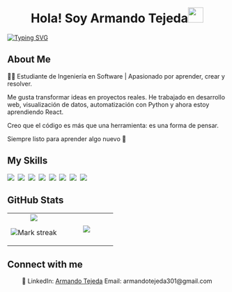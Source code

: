 <h1 align="center">Hola! Soy Armando Tejeda<img src="https://media.giphy.com/media/hvRJCLFzcasrR4ia7z/giphy.gif" width="35"></h1>

[![Typing SVG](https://readme-typing-svg.demolab.com?font=Fira+Code&pause=1000&width=435&lines=Software+Engineer+%F0%9F%92%BB;Learning+.+.+.;Coffe+%E2%98%95)](https://git.io/typing-svg)

## About Me

👨‍💻 Estudiante de Ingeniería en Software | Apasionado por aprender, crear y resolver.

Me gusta transformar ideas en proyectos reales. He trabajado en desarrollo web, visualización de datos, automatización con Python y ahora estoy aprendiendo React.

Creo que el código es más que una herramienta: es una forma de pensar.

Siempre listo para aprender algo nuevo 🚀

## My Skills

<img src="https://img.shields.io/badge/C-00599C?logo=c&logoColor=white"> 
<img src="https://img.shields.io/badge/Bash-4EAA25?logo=gnubash&logoColor=fff"> 
<img src="https://img.shields.io/badge/CSS-1572B6?logo=css3&logoColor=fff"> 
<img src="https://img.shields.io/badge/HTML-%23E34F26.svg?logo=html5&logoColor=white"> 
<img src="https://img.shields.io/badge/JavaScript-F7DF1E?logo=javascript&logoColor=000"> 
<img src="https://img.shields.io/badge/Python-3776AB?logo=python&logoColor=fff"> 
<img src="https://img.shields.io/badge/AWS-%23FF9900.svg?logo=amazon-web-services&logoColor=white"> 
<img src="https://img.shields.io/badge/MySQL-4479A1?logo=mysql&logoColor=fff"> 

## GitHub Stats

<table><tbody><tr border="none"><td width="50%" align="center">
<img align="center" src="https://readme-stats-fork-mauve.vercel.app/api/?username=armandotejeda30&theme=dark&show_icons=true&count_private=true">

<img alt="Mark streak" src="https://github-readme-streak-stats-five-roan.vercel.app?user=armandotejeda30&theme=dark"></td><td width="50%" align="center">
<img align="center" src="https://readme-stats-fork-mauve.vercel.app/api/top-langs/?username=armandotejeda30&theme=dark&hide_border=false&no-bg=true&no-frame=true&langs_count=6"></td></tr></tbody></table>

## Connect with me

<p align="center">🔗 LinkedIn: <a href="www.linkedin.com/in/armandotejeda30" target="_blank">Armando Tejeda</a> Email: armandotejeda301@gmail.com</p>
